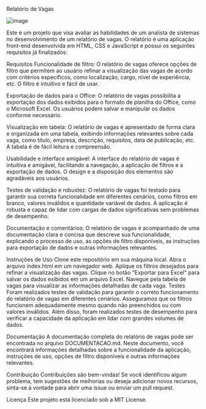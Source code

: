 
Relatório de Vagas

![image](https://github.com/brunnogpcosta/skeel/assets/49787374/64dbfdf9-592e-497a-baf6-cb786f3962f8)

Este é um projeto que visa avaliar as habilidades de um analista de sistemas no desenvolvimento de um relatório de vagas. O relatório é uma aplicação front-end desenvolvida em HTML, CSS e JavaScript e possui os seguintes requisitos já finalizados:

Requisitos
Funcionalidade de filtro: O relatório de vagas oferece opções de filtro que permitem ao usuário refinar a visualização das vagas de acordo com critérios específicos, como localização, cargo, nível de experiência, etc. O filtro é intuitivo e fácil de usar.

Exportação de dados para o Office: O relatório de vagas possibilita a exportação dos dados exibidos para o formato de planilha do Office, como o Microsoft Excel. Os usuários podem salvar e manipular os dados conforme necessário.

Visualização em tabela: O relatório de vagas é apresentado de forma clara e organizada em uma tabela, exibindo informações relevantes sobre cada vaga, como título, empresa, descrição, requisitos, data de publicação, etc. A tabela é de fácil leitura e compreensão.

Usabilidade e interface amigável: A interface do relatório de vagas é intuitiva e amigável, facilitando a navegação, a aplicação de filtros e a exportação de dados. O design e a disposição dos elementos são agradáveis aos usuários.

Testes de validação e robustez: O relatório de vagas foi testado para garantir sua correta funcionalidade em diferentes cenários, como filtros em branco, valores inválidos e quantidade variável de dados. A aplicação é robusta e capaz de lidar com cargas de dados significativas sem problemas de desempenho.

Documentação e comentários: O relatório de vagas é acompanhado de uma documentação clara e concisa que descreve sua funcionalidade, explicando o processo de uso, as opções de filtro disponíveis, as instruções para exportação de dados e outras informações relevantes.

Instruções de Uso
Clone este repositório em sua máquina local.
Abra o arquivo index.html em um navegador web.
Aplique os filtros desejados para refinar a visualização das vagas.
Clique no botão "Exportar para Excel" para salvar os dados exibidos em um arquivo Excel.
Navegue pela tabela de vagas para visualizar as informações detalhadas de cada vaga.
Testes
Foram realizados testes de validação para garantir o correto funcionamento do relatório de vagas em diferentes cenários. Asseguramos que os filtros funcionem adequadamente mesmo quando não preenchidos ou com valores inválidos. Além disso, foram realizados testes de desempenho para verificar a capacidade da aplicação em lidar com grandes volumes de dados.

Documentação
A documentação completa do relatório de vagas pode ser encontrada no arquivo DOCUMENTACAO.md. Neste documento, você encontrará informações detalhadas sobre a funcionalidade da aplicação, instruções de uso, opções de filtro disponíveis e outras informações relevantes.

Contribuição
Contribuições são bem-vindas! Se você identificou algum problema, tem sugestões de melhorias ou deseja adicionar novos recursos, sinta-se à vontade para abrir uma issue ou enviar um pull request.

Licença
Este projeto está licenciado sob a MIT License.
